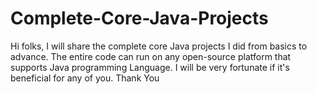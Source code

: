 # Complete-Core-Java-Projects
Hi folks, I will share the complete core Java projects I did from basics to advance.
The entire code can  run on any open-source platform that supports Java programming Language.
I will be very fortunate if it's beneficial for any of you.
Thank You
